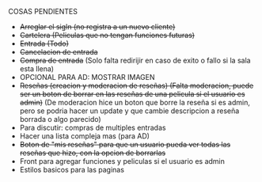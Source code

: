 COSAS PENDIENTES
- ~~Arreglar el sigIn (no registra a un nuevo cliente)~~
- ~~Cartelera (Peliculas que no tengan funciones futuras)~~
- ~~Entrada (Todo)~~
- ~~Cancelacion de entrada~~
- ~~Compra de entrada~~ (Solo falta redirijir en caso de exito o fallo si la sala esta llena)
- OPCIONAL PARA AD: MOSTRAR IMAGEN
- ~~Reseñas (creacion y moderacion de reseñas) (Falta moderacion, puede ser un boton de borrar en las reseñas de una pelicula si el usuario es admin)~~ (De moderacion hice un boton que borre la reseña si es admin, pero se podria hacer un update y que cambie descripcion a reseña borrada o algo parecido)
- Para discutir: compras de multiples entradas
- Hacer una lista compleja mas (para AD)
- ~~Boton de "mis reseñas" para que un usuario pueda ver todas las reseñas que hizo, con la opcion de borrarlas~~
- Front para agregar funciones y peliculas si el usuario es admin
- Estilos basicos para las paginas
